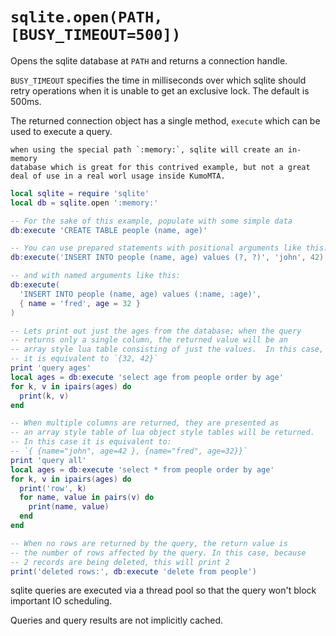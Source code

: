 # `sqlite.open(PATH, [BUSY_TIMEOUT=500])`

Opens the sqlite database at `PATH` and returns a connection handle.

`BUSY_TIMEOUT` specifies the time in milliseconds over which sqlite
should retry operations when it is unable to get an exclusive lock.
The default is 500ms.

The returned connection object has a single method, `execute` which can
be used to execute a query.

```admonish
when using the special path `:memory:`, sqlite will create an in-memory
database which is great for this contrived example, but not a great
deal of use in a real worl usage inside KumoMTA.
```

```lua
local sqlite = require 'sqlite'
local db = sqlite.open ':memory:'

-- For the sake of this example, populate with some simple data
db:execute 'CREATE TABLE people (name, age)'

-- You can use prepared statements with positional arguments like this:
db:execute('INSERT INTO people (name, age) values (?, ?)', 'john', 42)

-- and with named arguments like this:
db:execute(
  'INSERT INTO people (name, age) values (:name, :age)',
  { name = 'fred', age = 32 }
)

-- Lets print out just the ages from the database; when the query
-- returns only a single column, the returned value will be an
-- array style lua table consisting of just the values.  In this case,
-- it is equivalent to `{32, 42}`
print 'query ages'
local ages = db:execute 'select age from people order by age'
for k, v in ipairs(ages) do
  print(k, v)
end

-- When multiple columns are returned, they are presented as
-- an array style table of lua object style tables will be returned.
-- In this case it is equivalent to:
-- `{ {name="john", age=42 }, {name="fred", age=32}}`
print 'query all'
local ages = db:execute 'select * from people order by age'
for k, v in ipairs(ages) do
  print('row', k)
  for name, value in pairs(v) do
    print(name, value)
  end
end

-- When no rows are returned by the query, the return value is
-- the number of rows affected by the query. In this case, because
-- 2 records are being deleted, this will print 2
print('deleted rows:', db:execute 'delete from people')
```

sqlite queries are executed via a thread pool so that the query won't
block important IO scheduling.

Queries and query results are not implicitly cached.

